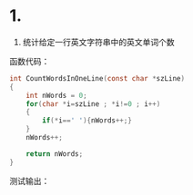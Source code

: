# 1.
1. 统计给定一行英文字符串中的英文单词个数  

函数代码：
```C
int CountWordsInOneLine(const char *szLine)
{
	int nWords = 0;
	for(char *i=szLine ; *i!=0 ; i++)
    {
        if(*i==' '){nWords++;}
    }
    nWords++;

	return nWords;
}
```
测试输出：